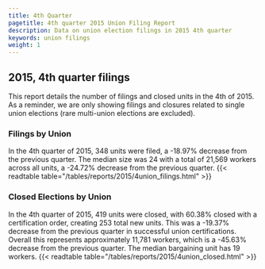 ```yaml
---
title: 4th Quarter 
pagetitle: 4th quarter 2015 Union Filing Report
description: Data on union election filings in 2015 4th quarter 
keywords: union filings
weight: 1
---
```


## 2015, 4th quarter filings

This report details the number of filings and closed units in the 4th of 2015. As a reminder, we are only showing filings and closures related to single union elections (rare multi-union elections are excluded).

### Filings by Union
In the 4th quarter of 2015, 348 units were filed, a -18.97% decrease from the previous quarter. The median size was 24 with a total of 21,569 workers across all units, a -24.72% decrease from the previous quarter.
{{< readtable table="/tables/reports/2015/4union_filings.html" >}}

### Closed Elections by Union
In the 4th quarter of 2015, 419 units were closed, with 60.38% closed with a certification order, creating 253 total new units. This was a -19.37% decrease from the previous quarter in successful union certifications. Overall this represents approximately 11,781 workers, which is a -45.63% decrease from the previous quarter. The median bargaining unit has 19 workers.
{{< readtable table="/tables/reports/2015/4union_closed.html" >}}
